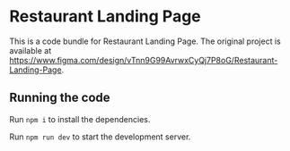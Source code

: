 
  # Restaurant Landing Page

  This is a code bundle for Restaurant Landing Page. The original project is available at https://www.figma.com/design/vTnn9G99AvrwxCyQj7P8oG/Restaurant-Landing-Page.

  ## Running the code

  Run `npm i` to install the dependencies.

  Run `npm run dev` to start the development server.
  
